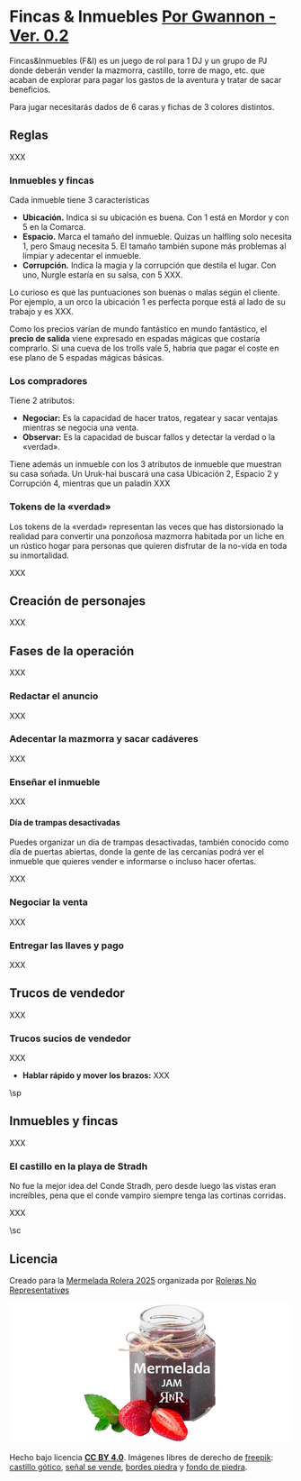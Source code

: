 # Fincas & Inmuebles [Por Gwannon - Ver. 0.2](https://gwannon.itch.io/fincas-e-inmuebles)

Fincas&Inmuebles (F&I) es un juego de rol para 1 DJ y un grupo de PJ donde deberán vender la mazmorra, castillo, torre de mago, etc. que acaban de explorar para pagar los gastos de la aventura y tratar de sacar beneficios.

Para jugar necesitarás dados de 6 caras y fichas de 3 colores distintos.

## Reglas

XXX

### Inmuebles y fincas

Cada inmueble tiene 3 características

* **Ubicación.** Indica si su ubicación es buena. Con 1 está en Mordor y con 5 en la Comarca.
* **Espacio.** Marca el tamaño del inmueble. Quizas un halfling solo necesita 1, pero Smaug necesita 5. El tamaño también supone más problemas al limpiar y adecentar el inmueble.
* **Corrupción.** Indica la magia y la corrupción que destila el lugar. Con uno, Nurgle estaría en su salsa, con 5 XXX.

Lo curioso es que las puntuaciones son buenas o malas según el cliente. Por ejemplo, a un orco la ubicación 1 es perfecta porque está al lado de su trabajo y es XXX.

Como los precios varían de mundo fantástico en mundo fantástico, el **precio de salida** viene expresado en espadas mágicas que costaría comprarlo. Si una cueva de los trolls vale 5, habría que pagar el coste en ese plano de 5 espadas mágicas básicas.

### Los compradores

Tiene 2 atributos:

* **Negociar:** Es la capacidad de hacer tratos, regatear y sacar ventajas mientras se negocia una venta.
* **Observar:** Es la capacidad de buscar fallos y detectar la verdad o la «verdad».

Tiene además un inmueble con los 3 atributos de inmueble que muestran su casa soñada. Un Uruk-hai buscará una casa Ubicación 2, Espacio 2 y Corrupción 4, mientras que un paladín XXX

### Tokens de la «verdad»

Los tokens de la «verdad» representan las veces que has distorsionado la realidad para convertir una ponzoñosa mazmorra habitada por un liche en un rústico hogar para personas que quieren disfrutar de la no-vida en toda su inmortalidad.

XXX

## Creación de personajes

XXX

## Fases de la operación

XXX

### Redactar el anuncio

XXX

### Adecentar la mazmorra y sacar cadáveres

XXX

### Enseñar el inmueble

XXX

#### Día de trampas desactivadas

Puedes organizar un día de trampas desactivadas, también conocido como día de puertas abiertas, donde la gente de las cercanías podrá ver el inmueble que quieres vender e informarse o incluso hacer ofertas.

XXX

### Negociar la venta

XXX

### Entregar las llaves y pago

XXX

## Trucos de vendedor

XXX

### Trucos sucios de vendedor

XXX

* **Hablar rápido y mover los brazos:** XXX

\sp

## Inmuebles y fincas

XXX

### El castillo en la playa de Stradh

No fue la mejor idea del Conde Stradh, pero desde luego las vistas eran increíbles, pena que el conde vampiro siempre tenga las cortinas corridas.

XXX

\sc

## Licencia

Creado para la [Mermelada Rolera 2025](https://itch.io/jam/mermelada-rolera-rnr-2025) organizada por [Rolerøs No Representativøs](https://rolerosnorepresentativos.itch.io/)

[![Mermelada Rolera 2025](./images/mermelada-rolera.png "Mermelada Rolera 2025")](https://itch.io/jam/mermelada-rolera-rnr-2025 "Mermelada Rolera 2025")

Hecho bajo licencia **[CC BY 4.0](https://creativecommons.org/licenses/by/4.0/legalcode.es)**. Imágenes libres de derecho de [freepik](https://www.freepik.com/): [castillo gótico](https://www.freepik.es/vector-gratis/iconos-dibujos-animados-castillo-medieval-personas-antorchas-mazmorras-ilustraciones-vectoriales-aisladas_37366209.htm), [señal se vende](https://www.freepik.es/vector-gratis/coleccion-carteles-venta-inmobiliaria_9914038.htm), [bordes piedra](https://www.freepik.com/free-vector/set-seamless-pattern-old-gray-stone-border_11140421.htm) y [fondo de piedra](https://www.freepik.com/free-vector/stone-wall-texture_957408.htm).
